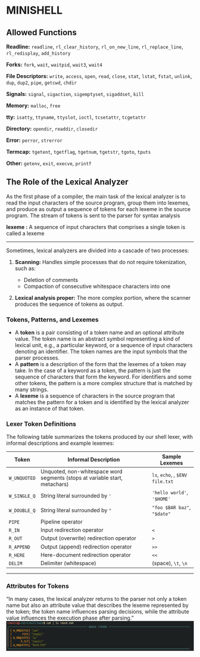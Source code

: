 # MINISHELL

## Allowed Functions

**Readline:** `readline`, `rl_clear_history`, `rl_on_new_line`, `rl_replace_line`, `rl_redisplay`, `add_history`

**Forks:** `fork`, `wait`, `waitpid`, `wait3`, `wait4`

**File Descriptors:** `write`, `access`, `open`, `read`, `close`, `stat`, `lstat`, `fstat`, `unlink`, `dup`, `dup2`, `pipe`, `getcwd`, `chdir`

**Signals:** `signal`, `sigaction`, `sigemptyset`, `sigaddset`, `kill`

**Memory:** `malloc`, `free`

**tty:** `isatty`, `ttyname`, `ttyslot`, `ioctl`, `tcsetattr`, `tcgetattr`

**Directory:** `opendir`, `readdir`, `closedir`

**Error:** `perror`, `strerror`

**Termcap:** `tgetent`, `tgetflag`, `tgetnum`, `tgetstr`, `tgoto`, `tputs`

**Other:** `getenv`, `exit`, `execve`, `printf`

## The Role of the Lexical Analyzer
As the first phase of a compiler, the main task of the lexical analyzer is to
read the input characters of the source program, group them into lexemes, and
produce as output a sequence of tokens for each lexeme in the source program.
The stream of tokens is sent to the parser for syntax analysis

**lexeme :** A sequence of input characters that comprises a single token is called a lexeme

---

Sometimes, lexical analyzers are divided into a cascade of two processes:

1. **Scanning:**
	 Handles simple processes that do not require tokenization, such as:
	 - Deletion of comments
	 - Compaction of consecutive whitespace characters into one

2. **Lexical analysis proper:**
	The more complex portion, where the scanner produces the sequence of tokens as output.

### Tokens, Patterns, and Lexemes

- A **token** is a pair consisting of a token name and an optional attribute
value. The token name is an abstract symbol representing a kind of
lexical unit, e.g., a particular keyword, or a sequence of input characters
denoting an identifier. The token names are the input symbols that the
parser processes.
- A **pattern** is a description of the form that the lexemes of a token may take.
In the case of a keyword as a token, the pattern is just the sequence of
characters that form the keyword. For identifiers and some other tokens,
the pattern is a more complex structure that is matched by many strings.
- A **lexeme** is a sequence of characters in the source program that matches
the pattern for a token and is identified by the lexical analyzer as an
instance of that token.

### Lexer Token Definitions

The following table summarizes the tokens produced by our shell lexer, with informal descriptions and example lexemes:

| **Token**     | **Informal Description**                                             | **Sample Lexemes**                |
|---------------|----------------------------------------------------------------------|-----------------------------------|
| `W_UNQUOTED`  | Unquoted, non-whitespace word segments (stops at variable start, metachars)                               | `ls`, `echo`, , `$ENV` `file.txt`          |
| `W_SINGLE_Q`  | String literal surrounded by `'`                                        | `'hello world'`, `'$HOME'`        |
| `W_DOUBLE_Q`  | String literal surrounded by `"` | `"foo $BAR baz"`, `"$date"`     |
| `PIPE`        | Pipeline operator                                                    |                               |
| `R_IN`        | Input redirection operator                                           | `<`                               |
| `R_OUT`       | Output (overwrite) redirection operator                              | `>`                               |
| `R_APPEND`    | Output (append) redirection operator                                 | `>>`                              |
| `R_HERE`      | Here-document redirection operator                                   | `<<`                       |
| `DELIM`       | Delimiter (whitespace)                                               | (space), `\t`, `\n`               |

---

### Attributes for Tokens
“In many cases, the lexical analyzer returns to the parser not only a token name but also an attribute value that describes the lexeme represented by the token; the token name influences parsing decisions, while the attribute value influences the execution phase after parsing.”
![alt text](/docs/images/debug-token.png)
